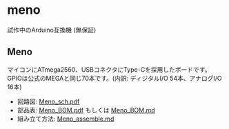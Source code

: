 # meno
試作中のArduino互換機 (無保証)

## Meno
マイコンにATmega2560、USBコネクタにType-Cを採用したボードです。 GPIOは公式のMEGAと同じ70本です。(内訳: ディジタルI/O 54本、アナログI/O 16本)
* 回路図: [Meno_sch.pdf](https://github.com/zer0ohm/meno/blob/master/Meno/Schematic/Meno_sch.pdf)
* 部品表: [Meno_BOM.pdf](https://github.com/zer0ohm/meno/blob/master/Meno/Docs/Meno_BOM.pdf) もしくは [Meno_BOM.md](https://github.com/zer0ohm/meno/blob/master/Meno/Docs/Meno_BOM.md)
* 組み立て方法: [Meno_assemble.md](https://github.com/zer0ohm/meno/blob/master/Meno/Docs/Meno_assemble.md)

<!--// まだ構想中なのでとりあえずコメントアウト
## Meno F4
MenoのマイコンをSTM32F4(STM32F446RET)にアップグレードしたボードです。USBコネクタは引き続きType-Cを採用しています。
* 回路図: [MenoF4_RevPrototype_sch.pdf](https://github.com/zer0ohm/meno/blob/master/MenoF4/Schematic/MenoF4_RevPrototype_sch.pdf)
* 部品表: [MenoF4_BOM.pdf](https://github.com/zer0ohm/meno/blob/master/MenoF4/Docs/MenoF4_BOM.pdf) もしくは [MenoF4_BOM.md](https://github.com/zer0ohm/meno/blob/master/MenoF4/Docs/MenoF4_BOM.md)
* 組み立て方法: [MenoF4_assemble.md](https://github.com/zer0ohm/meno/blob/master/MenoF4/Docs/Meno_assemble.md)
-->
